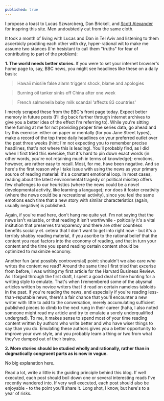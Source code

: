 ```yaml
---
published: true
---
```

I propose a toast to Lucas Szwarcberg, Dan Brickell, and [Scott Alexander](www.slatestarcodex.com) for inspring this site. Men undoubtedly cut from the same cloth.

It took a month of living with Lucas and Dan in Tel Aviv and listening to them ascerbicly prodding each other with dry, hyper-rational wit to make me assume two stances (I'm hesistant to call them "truths" for fear of contributing to part of the problem): 

**1. The world needs better stories.**
If you were to set your internet browser's home page to, say, BBC news, you might see headlines like these on a daily basis:

> Hawaii missile false alarm triggers shock, blame and apologies

> Burning oil tanker sinks off China after one week

> French salmonella baby milk scandal 'affects 83 countries'

I merely scraped these from the BBC's front page today. Expect better memory in future posts (I'll dig back further through internet archives to give you a better idea of the effect I'm referring to). While you're sitting there fuming at me for not providing proper time series data, go ahead and try this exercise: either on paper or mentally (for you Jane Street types), make a record of the top three daily headlines on your preferred outlet over the past three weeks (hint: I'm not expecting you to remember precise headlines, that's not where this is leading). You'll probably find, as I did when I first tried this exercise, that it's hard to pin down exact words (in other words, you're not retaining much in terms of knowledge); emotions, however, are rather easy to recall. Most, for me, have been negative. And so here's the first reason why I take issue with using the news as your primary source of reading material: it's a constant emotional loop. In most cases, reading about the latest environmental tragedy or political misstep offers few challenges to our heuristics (where the news could be a novel developmental activity, like learning a language); nor does it foster creativity (where the news could be a recreational activity), since you feel the same emotions each time that a new story with similar characteristics (again, usually negative) is published.

Again, if you're mad here, don't hang me quite yet. I'm not saying that the news isn't valuable, or that reading it isn't worthwhile - poitically it's a vital insitution that preserves transparency and there are other countless benefits socially et. cetera that I don't want to get into right now - but it's a terribly shabby reading material, if you ascribe to the rational belief that the content you read factors into the economy of reading, and that in turn your content and the time you spend reading certain content should be optimized to maximize economy.

Another fun (and possibly controversial) point: shouldn't we also care _who_ writes the content we read? Around the same time I first tried that excerise from before, I was writing my first article for the Harvard Business Review. As I forged through the first draft, I spent a good deal of time hunting for a writing style to emulate. That's when I remembered some of the abysmal articles written by novice writers that I'd read on certain nameless tabloids in the past. If you're reading the news, and especially if you're reading less-than-reputable news, there's a fair chance that you'll encounter a new writer with little to add to the conversation, merely accumulating sufficient published pieces to climb to the next rung in their career (haha, I also noted someone might read my article and try to emulate a sorely underqualified undergrad). To me, it makes sense to spend most of your time reading content written by authors who write better and who have wiser things to say than you do. Emulating these authors gives you a better opportunity to improve your own style, and you probably learn a thing or two from what they've dumped out of their brains.

**2. More stories should be studied wholly and rationally, rather than in dogmatically congruent parts as is now in vogue.**

No big explanation here.

Read a lot, write a little is the guiding principle behind this blog. If well executed, each post should boil down one or several interesting reads I've recently wandered into. If very well executed, each post should also be enjoyable - to the point you'll share it. Long shot, I know, but here's to a year of risks.
